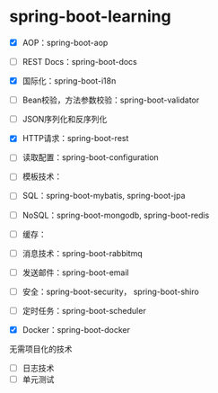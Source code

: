 # spring-boot-learning

- [x] AOP：spring-boot-aop
- [ ] REST Docs：spring-boot-docs
- [x] 国际化：spring-boot-i18n
- [ ] Bean校验，方法参数校验：spring-boot-validator
- [ ] JSON序列化和反序列化
- [x] HTTP请求：spring-boot-rest
- [ ] 读取配置：spring-boot-configuration
- [ ] 模板技术：
- [ ] SQL：spring-boot-mybatis, spring-boot-jpa
- [ ] NoSQL：spring-boot-mongodb, spring-boot-redis
- [ ] 缓存：
- [ ] 消息技术：spring-boot-rabbitmq
- [ ] 发送邮件：spring-boot-email
- [ ] 安全：spring-boot-security， spring-boot-shiro
- [ ] 定时任务：spring-boot-scheduler
- [x] Docker：spring-boot-docker



无需项目化的技术

- [ ] 日志技术
- [ ] 单元测试